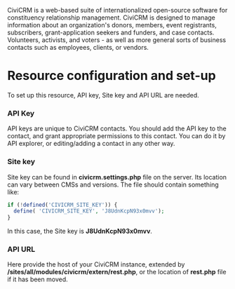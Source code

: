 CiviCRM is a web-based suite of internationalized open-source software for constituency relationship management. CiviCRM
is designed to manage information about an organization's donors, members, event registrants, subscribers,
grant-application seekers and funders, and case contacts. Volunteers, activists, and voters - as well as more general
sorts of business contacts such as employees, clients, or vendors.

# Resource configuration and set-up

To set up this resource, API key, Site key and API URL are needed.

### API Key

API keys are unique to CiviCRM contacts. You should add the API key to the contact,
and grant appropriate permissions to this contact. You can do it by API explorer, or
editing/adding a contact in any other way.

### Site key

Site key can be found in __civicrm.settings.php__ file on the server. Its location
can vary between CMSs and versions. The file should contain something like:

```php
if (!defined('CIVICRM_SITE_KEY')) {
  define( 'CIVICRM_SITE_KEY', 'J8UdnKcpN93x0mvv');
}
```

In this case, the Site key is __J8UdnKcpN93x0mvv__.

### API URL

Here provide the host of your CiviCRM instance, extended by __/sites/all/modules/civicrm/extern/rest.php__, or
the location of __rest.php__ file if it has been moved.
